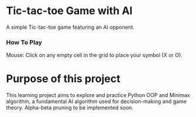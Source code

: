 # Tic-tac-toe Game with AI

A simple Tic-tac-toe game featuring an AI opponent.

### How To Play

Mouse: Click on any empty cell in the grid to place your symbol (X or O).

# Purpose of this project

This learning project aims to explore and practice Python OOP and Minimax algorithm, a fundamental AI algorithm used for decision-making and game theory. Alpha-beta pruning to be implemented soon.

